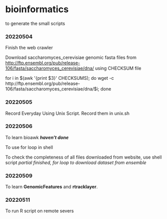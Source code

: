 # bioinformatics
to generate the small scripts

### 20220504

Finish the web crawler

Download saccharomyces_cerevisiae genomic fasta files from  http://ftp.ensembl.org/pub/release-106/fasta/saccharomyces_cerevisiae/dna/ using CHECKSUM file 

for i in $(awk '{print $3}' CHECKSUMS); do wget -c  http://ftp.ensembl.org/pub/release-106/fasta/saccharomyces_cerevisiae/dna/$i; done



### 20220505 

Record Everyday Using Unix Script.  Record them in unix.sh

### 20220506
To learn bioawk ***haven't done***

To use for loop in shell 

To check the completeness of all files downloaded from website, use shell script *partial finished, for loop to download dataset from ensemble*


### 20220509
To learn **GenomicFeatures** and **rtracklayer**.

### 20220511
To run R script on remote severs
